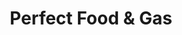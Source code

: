 ---
title: "Perfect Food & Gas"
url: /tulsa/perfect-food-and-gas-east-51st-street-south/
shop: convenience
---